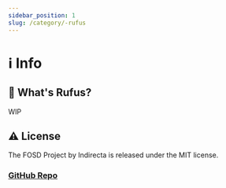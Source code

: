 ```yaml
---
sidebar_position: 1
slug: /category/-rufus
---
```


# ℹ️ Info

## 📖 What's Rufus?
WIP

## ⚠️ License

The FOSD Project by Indirecta is released under the MIT license.

### [GitHub Repo](https://github.com/Indirecta-Technologies/fosd)